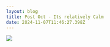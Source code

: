 ```yaml
---
layout: blog
title: Post Oct - Its relatively Calm
date: 2024-11-07T11:46:27.398Z
---
```

![](/images/uploads/funny-chatgpt.jpeg)